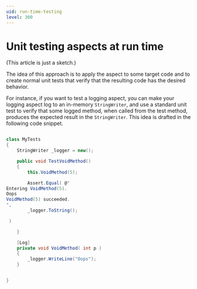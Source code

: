 ```yaml
---
uid: run-time-testing
level: 300
---
```


# Unit testing aspects at run time

(This article is just a sketch.)

The idea of this approach is to apply the aspect to some target code and to create normal unit tests that verify that the resulting code has the desired behavior.

For instance, if you want to test a logging aspect, you can make your logging aspect log to an in-memory `StringWriter`, and use a standard unit test to verify that some logged method, when called from the test method, produces the expected result in the `StringWriter`. This idea is drafted in the following code snippet.



```cs

class MyTests
{
    StringWriter _logger = new();

    public void TestVoidMethod()
    {
        this.VoidMethod(5);

        Assert.Equal( @"
Entering VoidMethod(5).
Oops
VoidMethod(5) succeeded.
", 
        _logger.ToString();

 )

    }

    [Log]
    private void VoidMethod( int p ) 
    { 
        _logger.WriteLine("Oops");
    }


}


```


[comment]: # (TODO: cover dependency injection)
